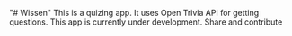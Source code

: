 "# Wissen" 
This is a quizing app.
It uses Open Trivia API for getting questions.
This app is currently under development.
Share and contribute
